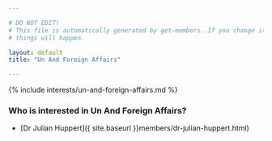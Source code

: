 ```yaml
---

# DO NOT EDIT!
# This file is automatically generated by get-members. If you change it, bad
# things will happen.

layout: default
title: "Un And Foreign Affairs"

---
```


{% include interests/un-and-foreign-affairs.md %}

### Who is interested in Un And Foreign Affairs?


* [Dr Julian Huppert]({ site.baseurl }}members/dr-julian-huppert.html)
